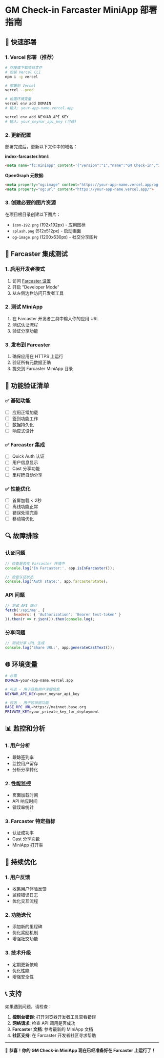 # GM Check-in Farcaster MiniApp 部署指南

## 🚀 快速部署

### 1. Vercel 部署（推荐）

```bash
# 克隆或下载项目文件
# 安装 Vercel CLI
npm i -g vercel

# 部署到 Vercel
vercel --prod

# 设置环境变量
vercel env add DOMAIN
# 输入: your-app-name.vercel.app

vercel env add NEYNAR_API_KEY
# 输入: your_neynar_api_key (可选)
```

### 2. 更新配置

部署完成后，更新以下文件中的域名：

**index-farcaster.html**:
```html
<meta name="fc:miniapp" content='{"version":"1","name":"GM Check-in","icon":"https://your-app-name.vercel.app/icon-192.png","splashImageUrl":"https://your-app-name.vercel.app/splash.png","splashBackgroundColor":"#8A63D2","homeUrl":"https://your-app-name.vercel.app/"}' />
```

**OpenGraph 元数据**:
```html
<meta property="og:image" content="https://your-app-name.vercel.app/og-image.png">
<meta property="og:url" content="https://your-app-name.vercel.app/">
```

### 3. 创建必要的图片资源

在项目根目录创建以下图片：

- `icon-192.png` (192x192px) - 应用图标
- `splash.png` (512x512px) - 启动画面
- `og-image.png` (1200x630px) - 社交分享图片

## 🔧 Farcaster 集成测试

### 1. 启用开发者模式

1. 访问 [Farcaster 设置](https://farcaster.xyz/~/settings/developer-tools)
2. 开启 "Developer Mode"
3. 从左侧边栏访问开发者工具

### 2. 测试 MiniApp

1. 在 Farcaster 开发者工具中输入你的应用 URL
2. 测试认证流程
3. 验证分享功能

### 3. 发布到 Farcaster

1. 确保应用在 HTTPS 上运行
2. 验证所有元数据正确
3. 提交到 Farcaster MiniApp 目录

## 📱 功能验证清单

### ✅ 基础功能
- [ ] 应用正常加载
- [ ] 签到功能工作
- [ ] 数据持久化
- [ ] 响应式设计

### ✅ Farcaster 集成
- [ ] Quick Auth 认证
- [ ] 用户信息显示
- [ ] Cast 分享功能
- [ ] 里程碑自动分享

### ✅ 性能优化
- [ ] 首屏加载 < 2秒
- [ ] 离线功能正常
- [ ] 错误处理完善
- [ ] 移动端优化

## 🔍 故障排除

### 认证问题
```javascript
// 检查是否在 Farcaster 环境中
console.log('In Farcaster:', app.isInFarcaster());

// 检查认证状态
console.log('Auth state:', app.farcasterState);
```

### API 问题
```javascript
// 测试 API 端点
fetch('/api/me', {
    headers: { 'Authorization': 'Bearer test-token' }
}).then(r => r.json()).then(console.log);
```

### 分享问题
```javascript
// 测试分享 URL 生成
console.log('Share URL:', app.generateCastText());
```

## 🌐 环境变量

```bash
# 必需
DOMAIN=your-app-name.vercel.app

# 可选 - 用于获取用户详细信息
NEYNAR_API_KEY=your_neynar_api_key

# 可选 - 用于区块链功能
BASE_RPC_URL=https://mainnet.base.org
PRIVATE_KEY=your_private_key_for_deployment
```

## 📊 监控和分析

### 1. 用户分析
- 跟踪签到率
- 监控用户留存
- 分析分享转化

### 2. 性能监控
- 页面加载时间
- API 响应时间
- 错误率统计

### 3. Farcaster 特定指标
- 认证成功率
- Cast 分享次数
- MiniApp 打开率

## 🔄 持续优化

### 1. 用户反馈
- 收集用户体验反馈
- 监控错误日志
- 优化交互流程

### 2. 功能迭代
- 添加新的里程碑
- 优化奖励机制
- 增强社交功能

### 3. 技术升级
- 定期更新依赖
- 优化性能
- 增强安全性

## 📞 支持

如果遇到问题，请检查：

1. **控制台错误**: 打开浏览器开发者工具查看错误
2. **网络请求**: 检查 API 调用是否成功
3. **Farcaster 文档**: 参考最新的 MiniApp 文档
4. **社区支持**: 在 Farcaster 开发者社区寻求帮助

---

🎉 **恭喜！你的 GM Check-in MiniApp 现在已经准备好在 Farcaster 上运行了！**